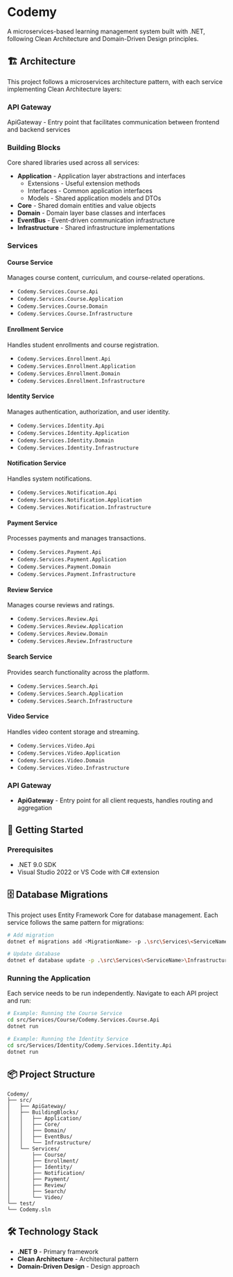 # Codemy

A microservices-based learning management system built with .NET, following Clean Architecture and Domain-Driven Design principles.

## 🏗️ Architecture

This project follows a microservices architecture pattern, with each service implementing Clean Architecture layers:

### API Gateway
ApiGateway - Entry point that facilitates communication between frontend and backend services

### Building Blocks   
Core shared libraries used across all services:
- **Application** - Application layer abstractions and interfaces
    - Extensions - Useful extension methods
    - Interfaces - Common application interfaces
    - Models - Shared application models and DTOs
- **Core** - Shared domain entities and value objects
- **Domain** - Domain layer base classes and interfaces
- **EventBus** - Event-driven communication infrastructure
- **Infrastructure** - Shared infrastructure implementations

### Services

#### Course Service
Manages course content, curriculum, and course-related operations.
- `Codemy.Services.Course.Api`
- `Codemy.Services.Course.Application`
- `Codemy.Services.Course.Domain`
- `Codemy.Services.Course.Infrastructure`

#### Enrollment Service
Handles student enrollments and course registration.
- `Codemy.Services.Enrollment.Api`
- `Codemy.Services.Enrollment.Application`
- `Codemy.Services.Enrollment.Domain`
- `Codemy.Services.Enrollment.Infrastructure`

#### Identity Service
Manages authentication, authorization, and user identity.
- `Codemy.Services.Identity.Api`
- `Codemy.Services.Identity.Application`
- `Codemy.Services.Identity.Domain`
- `Codemy.Services.Identity.Infrastructure`

#### Notification Service
Handles system notifications.
- `Codemy.Services.Notification.Api`
- `Codemy.Services.Notification.Application`
- `Codemy.Services.Notification.Infrastructure`

#### Payment Service
Processes payments and manages transactions.
- `Codemy.Services.Payment.Api`
- `Codemy.Services.Payment.Application`
- `Codemy.Services.Payment.Domain`
- `Codemy.Services.Payment.Infrastructure`

#### Review Service
Manages course reviews and ratings.
- `Codemy.Services.Review.Api`
- `Codemy.Services.Review.Application`
- `Codemy.Services.Review.Domain`
- `Codemy.Services.Review.Infrastructure`

#### Search Service
Provides search functionality across the platform.
- `Codemy.Services.Search.Api`
- `Codemy.Services.Search.Application`
- `Codemy.Services.Search.Infrastructure`

#### Video Service
Handles video content storage and streaming.
- `Codemy.Services.Video.Api`
- `Codemy.Services.Video.Application`
- `Codemy.Services.Video.Domain`
- `Codemy.Services.Video.Infrastructure`

### API Gateway
- **ApiGateway** - Entry point for all client requests, handles routing and aggregation

## 🚀 Getting Started

### Prerequisites
- .NET 9.0 SDK 
- Visual Studio 2022 or VS Code with C# extension

## 🗄️ Database Migrations

This project uses Entity Framework Core for database management. Each service follows the same pattern for migrations:

```bash
# Add migration
dotnet ef migrations add <MigrationName> -p .\src\Services\<ServiceName>\Infrastructure\Codemy.<ServiceName>.Infrastructure.csproj -s .\src\Services\<ServiceName>\API\Codemy.<ServiceName>.API.csproj

# Update database
dotnet ef database update -p .\src\Services\<ServiceName>\Infrastructure\Codemy.<ServiceName>.Infrastructure.csproj -s .\src\Services\<ServiceName>\API\Codemy.<ServiceName>.API.csproj
```


### Running the Application

Each service needs to be run independently. Navigate to each API project and run:

```bash
# Example: Running the Course Service
cd src/Services/Course/Codemy.Services.Course.Api
dotnet run

# Example: Running the Identity Service
cd src/Services/Identity/Codemy.Services.Identity.Api
dotnet run
```


## 📦 Project Structure

```
Codemy/
├── src/
│   ├── ApiGateway/
│   ├── BuildingBlocks/
│   │   ├── Application/
│   │   ├── Core/
│   │   ├── Domain/
│   │   ├── EventBus/
│   │   └── Infrastructure/
│   └── Services/
│       ├── Course/
│       ├── Enrollment/
│       ├── Identity/
│       ├── Notification/
│       ├── Payment/
│       ├── Review/
│       ├── Search/
│       └── Video/
└── test/
└── Codemy.sln
```

## 🛠️ Technology Stack

- **.NET 9** - Primary framework
- **Clean Architecture** - Architectural pattern
- **Domain-Driven Design** - Design approach 
